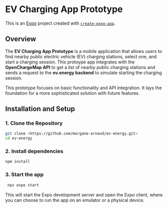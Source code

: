 # EV Charging App Prototype

This is an [Expo](https://expo.dev) project created with [`create-expo-app`](https://www.npmjs.com/package/create-expo-app).

## Overview

The **EV Charging App Prototype** is a mobile application that allows users to find nearby public electric vehicle (EV) charging stations, select one, and start a charging session. This protoype app integrates with the **OpenChargeMap API** to get a list of nearby public charging stations and sends a request to the **ev.energy backend** to simulate starting the charging session.

This prototype focuses on basic functionality and API integration. It lays the foundation for a more sophisticated solution with future features.

## Installation and Setup

### 1. Clone the Repository

```bash
git clone <https://github.com/morgane-arnaud/ev-energy.git>
cd ev-energy
```

### 2. Install dependencies

```bash
npm install
```

### 3. Start the app

```bash
 npx expo start
```

This will start the Expo development server and open the Expo client, where you can choose to run the app on an emulator or a physical device.

